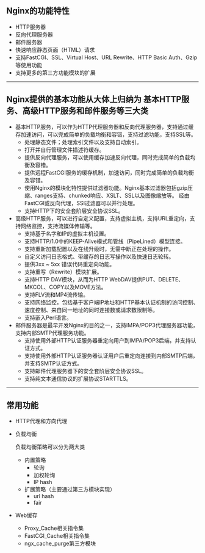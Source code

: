 ## Nginx的功能特性

- HTTP服务器
- 反向代理服务器
- 邮件服务器
- 快速响应静态页面（HTML）请求
- 支持FastCGI、SSL、Virtual Host、URL Rewrite、HTTP Basic Auth、Gzip等使用功能
- 支持更多的第三方功能模块的扩展

------------

## Nginx提供的基本功能从大体上归纳为 基本HTTP服务、高级HTTP服务和邮件服务等三大类

- 基本HTTP服务，可以作为HTTP代理服务器和反向代理服务器，支持通过缓存加速访问，可以完成简单的负载均衡和容错，支持过滤功能，支持SSL等。
    - 处理静态文件；处理索引文件以及支持自动索引。
    - 打开并自行管理文件描述符缓存。
    - 提供反向代理服务，可以使用缓存加速反向代理，同时完成简单的负载均衡及容错。
    - 提供远程FastCGI服务的缓存机制，加速访问，同时完成简单的负载均衡及容错。
    - 使用Nginx的模块化特性提供过滤器功能。Nginx基本过滤器包括gzip压缩、ranges支持、chunked响应、XSLT、SSL以及图像缩放等。
        经由FastCGI或反向代理，SSI过滤器可以并行处理。
    - 支持HTTP下的安全套阶层安全协议SSL。
- 高级HTTP服务，可以进行自定义配置，支持虚拟主机，支持URL重定向，支持网络监控，支持流媒体传输等。
    - 支持基于名字和IP的虚拟主机设置。
    - 支持HTTP/1.0中的KEEP-Alive模式和管线（PipeLined）模型连接。
    - 支持重新加载配置以及在线升级时，无需中断正在处理的操作。
    - 自定义访问日志格式、带缓存的日志写操作以及快速日志轮转。
    - 提供3xx ~ 5xx 错误代码重定向功能。
    - 支持重写（Rewrite）模块扩展。
    - 支持HTTP DAV模块，从而为HTTP WebDAV提供PUT、DELETE、MKCOL、COPY以及MOVE方法。
    - 支持FLV流和MP4流传输。
    - 支持网络监控，包括基于客户端IP地址和HTTP基本认证机制的访问控制、速度控制、来自同一地址的同时连接数或请求数限制等。
    - 支持嵌入Perl语言。
- 邮件服务器是最早开发Nginx的目的之一，支持IMPA/POP3代理服务器功能，支持内部SMTP代理服务功能。
    - 支持使用外部HTTP认证服务器重定向用户到IMPA/POP3后端，并支持认证方式。
    - 支持使用外部HTTP认证服务器认证用户后重定向连接到内部SMTP后端，并支持SMTP认证方式。
    - 支持邮件代理服务器下的安全套阶层安全协议SSL。
    - 支持纯文本通信协议的扩展协议STARTTLS。

------------

## 常用功能

- HTTP代理和方向代理
- 负载均衡

    负载均衡策略可以分为两大类

    - 内置策略
        - 轮询
        - 加权轮询
        - IP hash
    - 扩展策略（主要通过第三方模块实现）
        - url hash
        - fair
- Web缓存
    - Proxy_Cache相关指令集
    - FastCGI_Cache相关指令集
    - ngx_cache_purge第三方模块